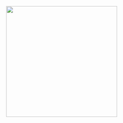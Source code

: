 <img src="https://c.dvdfab.cn/images/box/757.png" alt="" data-layout="responsive" width="300" height="300" data-v-4c5f699c="">
